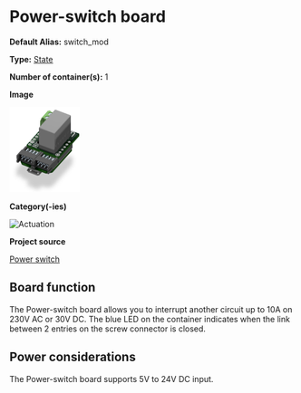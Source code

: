 # Power-switch board

<div class="cust_sheet" markdown="1">
<p class="cust_sheet-title" markdown="1"><strong>Default Alias:</strong> switch_mod</p>
<p class="cust_sheet-title" markdown="1"><strong>Type:</strong> <a href="../../high/containers_list/state.md">State</a></p>
<p class="cust_sheet-title" markdown="1"><strong>Number of container(s):</strong> 1</p>
<p class="cust_sheet-title" markdown="1"><strong>Image</strong></p>
<p class="cust_indent" markdown="1"><img height="150" src="../../../_assets/img/power-switch-container.png"></p>
<p class="cust_sheet-title" markdown="1"><strong>Category(-ies)</strong></p>
<p class="cust_indent" markdown="1">
<img height="50" src="../../../_assets/img/sticker-actuation.png" title="Actuation">
</p>
<p class="cust_sheet-title" markdown="1"><strong>Project source </strong></p>
<a class="github-button" data-size="large" aria-label="Star Luos-io/Luos on GitHub" href="https://github.com/Luos-io/Examples/tree/master/Projects/Power_switch" target="_blank">Power switch</a>
</div>

## Board function
The Power-switch board allows you to interrupt another circuit up to 10A on 230V AC or 30V DC. The blue LED on the container indicates when the link between 2 entries on the screw connector is closed.

## Power considerations
The Power-switch board supports 5V to 24V DC input.


